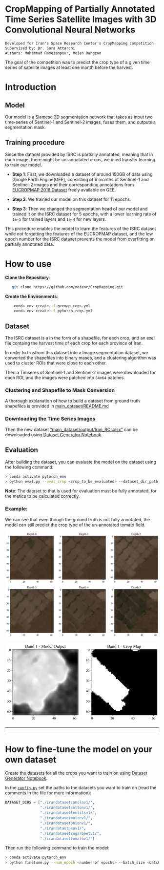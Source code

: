 # CropMapping of Partially Annotated Time Series Satellite Images with 3D Convolutional Neural Networks



```
Developed for Iran's Space Research Center's CropMapping competition
Supervised by: Dr. Sara Attarchi
Authors: Mohammad Ramezanpour, Moien Rangzan
```


The goal of the competition was to predict the crop type of a given time series of satellite images at least one month before the harvest. 

# Introduction

## Model
Our model is a Siamese 3D segmentation network that takes as input two time-series of Sentinel-1 and Sentinel-2 images, fuses them, and outputs a segmentation mask. 


## Training procedure
Since the dataset provided by ISRC is partially annotated, meaning that in each image, there might be un-annotated crops, we used transfer learning to train our model. 

- **Step 1**: First, we downloaded a dataset of around 150GB of data using Google Earth Engine(GEE), consisting of 6 months of Sentinel-1 and Sentinel-2 images and their corresponding annotations from [EUCROPMAP 2018 Dataset](https://developers.google.com/earth-engine/datasets/catalog/JRC_D5_EUCROPMAP_V1) freely available on GEE.
- **Step 2**: We trained our model on this dataset for 11 epochs.

- **Step 3**: Then we changed the segmentation head of our model and trained it on the ISRC dataset for 5 epochs, with a lower learning rate of `1e-5` for trained layers and `1e-4` for new layers.

This procedure enables the model to learn the features of the ISRC dataset while not forgetting the features of the EUCROPMAP dataset, and the low epoch number for the ISRC dataset prevents the model from overfitting on partially annotated data.


# How to use

**Clone the Repository**:
```bash
   git clone https://github.com/moienr/CropMapping.git
```

**Create the Environments**:

```bash
    conda env create -f geemap_reqs.yml
    conda env create -f pytorch_reqs.yml
```




## Dataset

The ISRC dataset is a in the form of a shapefile, for each crop, and an exel file containg the harvest time of each crop for each province of Iran.

In order to trnsfrom this dataset into a Image segmentation dataset, we converted the shapefiles into binary mases, and a clustering algorithm was used to cluster ROIs that were close to each other.

Then a Timseres of Sentinel-1 and Sentinel-2 images were downloaded for each ROI, and the images were patched into `64x64` patches.

### Clustering and Shapefile to Mask Conversion
A thorough explanation of how to build a dataset from ground truth shapefiles is provided in [main_dataset/README.md](./main_dataset/README.md)

### Downloading the Time Series Images
Then the new dataset ["main_dataset/output/Iran_ROI.xlsx"](./main_dataset/output/Iran_ROI.xlsx) can be downloaded using [Dataset Generator Notebook](./dataset/iran_ds_generator.ipynb).


## Evaluation
After building the dataset, you can evaluate the model on the dataset using the following command:

```bash
> conda activate pytorch_env
> python eval.py --eval_crop <crop_to_be_evaluated> --dataset_dir_path <path to dataset> --trained_model_path <path to trained model> -th <threshold>
```

**Note**: The dataset to that is used for evaluation must be fully annotated, for the metics to be calculated correctly.


### Example:

We can see that even though the ground truth is not fully annotated, the model can still predict the crop type of the un-annotated tomato field.

![Tomato Image](./readme/tomato_img.jpg)

![Tomato Mask](./readme/tomato_msk.jpg)





---
---

# How to fine-tune the model on your own dataset
Create the datasets for all the crops you want to train on using [Dataset Generator Notebook](./dataset/iran_ds_generator.ipynb).

In the [`config.py`](./config.py) set the paths to the datasets you want to train on (read the comments in the file for more information):

```python
DATASET_DIRS = ["./irandatasetcanolav1/",
                "./irandatasetcottonv1/",
                "./irandatasetlentilsv1/",
                "./irandatasetmaizev1/",
                "./irandatasetonionv1/",
                "./irandatastpeav1/",
                "./irandatasetsugarbeetv1/",
                "./irandatasettomatov1/"]
```

Then run the following command to train the model:

```bash
> conda activate pytorch_env
> python finetune.py --num_epoch <number of epochs> --batch_size <batch size> ----save_model_dir <path to save the model> 
```



